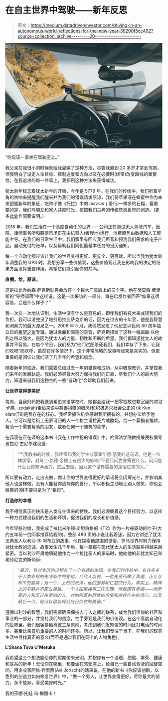 # 在自主世界中驾驶——新年反思

> 原文：<https://medium.datadriveninvestor.com/driving-in-an-autonomous-world-reflections-for-the-new-year-39200f5cc492?source=collection_archive---------20----------------------->

![](img/7018fff7a288472328e2fdb6e7ab007b.png)

“你应该一直坐在驾驶座上。”

我父亲在我很小的时候就给我灌输了这种方法，尽管我直到 20 多岁才拿到驾照，但我明白了设定人生目标、控制速度和方向以及在必要时(经常)改变路线的重要性。在我追求的每一件事上，我都用这种方法来获得成功。

犹太新年标志着犹太新年的开始，今年是 5779 年。在我们的传统中，我们听着羊角的吹响来提醒我们醒来并为我们的错误请求原谅，我们将苹果浸在蜂蜜中作为未来甜蜜新年的象征，吃种子像《托拉》中的 *mitzvot (* 善行)一样多的石榴，最重要的是，我们与朋友和家人共度时光，按照我们古老的传统庆祝世界的创造。(更多[此处](http://time.com/5382505/what-is-rosh-hashanah/)作简要说明。)

2018 年，我们生活在一个高度自动化的世界——公司正在测试无人驾驶汽车，医院、律师事务所和股票市场正在由机器人(缓慢地)运行，消费趋势由数据和人工智能主导。在我们的日常生活中，我们家里有回应我们声音和预测我们需求的电子产品，自动支付的账单，以及帮助我们简化最基本任务的日历通知。

每一个自动化都应该让我们的世界变得更好、更安全、更高效，所以当我为犹太新年调整我的 GPS 时，我想分享一些价值观，这些价值观让我在影响我的决定的结果方面发挥重要作用，希望它们能引起你的共鸣。

**直播。给。原谅。**

这是拉比乔纳森·萨克斯勋爵会放在一个巨大广告牌上的三个字。他在蒂莫西·费里斯的“导师部落”中这样说，这是一次采访的一部分，旨在启发作者回答“如果这很容易，会是什么样子？”

我一次又一次地认识到，生活中没有什么是容易的，即使我们有技术来减轻我们的负担。我可以没完没了地引用拉比萨克斯的话，因为在过去的十年里，他是我智慧和洞察力的最大源泉之一。2008 年 5 月，我偶然发现了他纪念以色列 60 周年独立日的[希望之家](http://rabbisacks.org/israel-home-of-hope/)专辑。通过歌曲和简短的录音，萨克斯描绘了这样一幅画面:以色列之所以强大，是因为犹太人的力量、韧性和不断的希望。我们都知道犹太人的故事并不容易。在每个节日，我们都为“他们试图杀死我们，我们幸存了下来，让我们吃吧”而欢呼，虽然在许多情况下，这个非常简略的故事听起来是真实的，但更重要的是回忆让我们活了几千年的希望和信念。

随着新年的临近，我们需要总结过去一年的错误和成功，从中吸取教训，并掌控我们来年的发展轨迹。我们必须尽最大努力保持我们的正直，尽我们个人的最大努力，知道来自我们造物主的一些“自动化”会帮助我们前进。

**让世界变得更美好**

每周，当我妈妈把我送到希伯来语学校时，她都会给我一把零钱放进教室里的*兹达卡箱*。zedakah(希伯来语中慈善捐赠的概念)和积极追求社会公正的 tik Kun olam(T9)是我存在的核心。我经常抓住机会感谢我所拥有的，并想办法给予他人。它可以是给街上无家可归的人一个格兰诺拉麦片或酸奶，给一个募捐者捐款，帮助一个需要帮助的朋友，或者任何一个随机的善举。

在我现在正在读的这本书《我在工作中犯的错误》中，哈佛法学院教授兼民权倡导者拉尼·古尼尔建议道:

> “当我教书的时候，我经常和我的学生分享霍华德·瑟曼的这句话，他是一位神学家，对马丁·路德·金博士有很大的影响:‘不要只问世界需要什么。问问是什么让你充满活力，然后去做。因为这个世界需要的是活过来的人。”

所以要有动力，走出去做，你让你的世界变得更好的承诺将会闪耀光芒，并影响其他人也这样做。没有人能替你选择你的善行，所以积极主动地让别人微笑，你也会微笑的(但不要只是为了“祖母”。

**打造你的幸福**

我不相信真正的快乐是人类与生俱来的特性。我们必须朝着这个目标努力，以这样一种方式建设我们的生活和环境，促进我们的成长和价值感。

今年早些时候，我完成了拉比米尔顿·斯坦伯格的《T2》作为一片被驱动的叶子(大约五年前一位同事推荐给我的)。整部 480 页的小说让我着迷，因为它讲述了犹太法典圣人以利沙·本·阿布亚的故事，他在探索他周围的世俗、罗马世界时努力保持对犹太教的忠诚。故事发生几千年后，每一章都与现代犹太人的生活联系得越来越紧密。当以利沙严肃地质疑他作为一个拉比圣人的承诺时，他向他的非犹太知己和老师尼克劳斯倾诉:

> *“最近，我对生活的过程有了一个有趣的发现。在我们的传统中，有许多关于人类幸福的先决条件的警句。几代人以前，一位先贤列举了真理、正义与和平的要素；另一个，上帝的法律，他的服务和仁慈的行为。事实上，精神上的平静并不那么英雄。一个人如果拥有三样东西，他就拥有幸福——他所爱的人和反过来爱他的人，对他所属的群体的价值和继续存在的信心，以及最后一点，他可以借以规范自己存在的真理。”*

遵循以利沙的智慧，我们需要确保保持人与人之间的联系，成为我们信仰的社区和事业的一部分，并坚持我们的信念，袖手旁观是我们的价值观。在这个高度自动化的世界里，我们很容易偏离这三条原则，考虑到我们发短信的时间比打电话的时间多，甚至比亲自见重要的人的时间还多。所以，让我们专注于当下，在我们的现实生活中寻找真正的意义(而不是通过我们在网上的人物角色)。

**L'Shana Tova U'Metuka**

我希望这三个想法能给你的假期带来光明，并祝你有一个温暖、甜蜜、繁荣、健康和联系的新年！无论你在哪里，都要坐在驾驶座上，给自己一些自动驾驶的回旋空间，用企业家阿维·乔里西(Avi Jorisch)的话来说，在他的新书《你应该创新，以色列的创造力如何修复世界》中，“做一个男人，让世界变得更好，尽你最大的努力，永不放弃，享受美好时光。”

我的莎娜·托娃·乌·梅图卡！